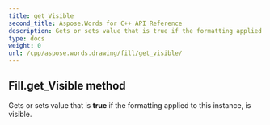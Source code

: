 ```yaml
---
title: get_Visible
second_title: Aspose.Words for C++ API Reference
description: Gets or sets value that is true if the formatting applied to this instance, is visible. 
type: docs
weight: 0
url: /cpp/aspose.words.drawing/fill/get_visible/
---
```

## Fill.get_Visible method


Gets or sets value that is **true** if the formatting applied to this instance, is visible.

